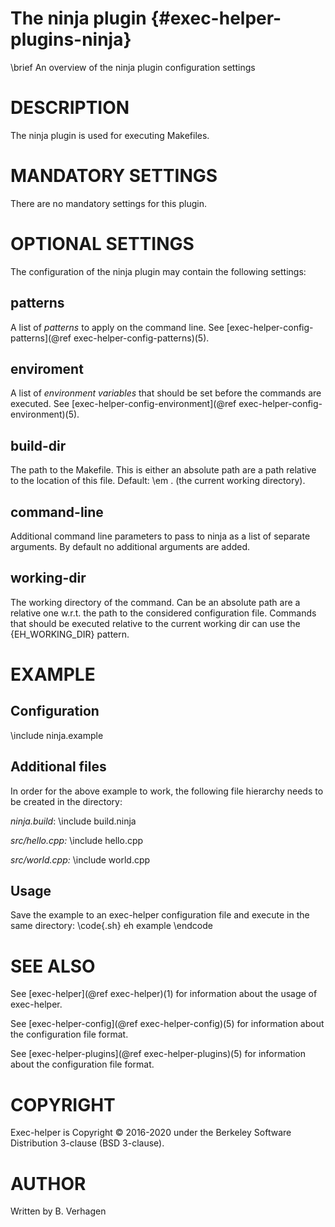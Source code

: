 The ninja plugin  {#exec-helper-plugins-ninja}
===============
\brief An overview of the ninja plugin configuration settings

# DESCRIPTION
The ninja plugin is used for executing Makefiles.

# MANDATORY SETTINGS
There are no mandatory settings for this plugin.

# OPTIONAL SETTINGS
The configuration of the ninja plugin may contain the following settings:
 
## patterns
A list of _patterns_ to apply on the command line. See [exec-helper-config-patterns](@ref exec-helper-config-patterns)(5).
 
## enviroment
A list of _environment variables_ that should be set before the commands are executed. See [exec-helper-config-environment](@ref exec-helper-config-environment)(5).

## build-dir
The path to the Makefile. This is either an absolute path are a path relative to the location of this file. Default: \em . (the current working directory).

## command-line
Additional command line parameters to pass to ninja as a list of separate arguments. By default no additional arguments are added.

## working-dir
The working directory of the command. Can be an absolute path are a relative one w.r.t. the path to the considered configuration file. Commands that should be executed relative to the current working dir can use the {EH\_WORKING\_DIR} pattern.

# EXAMPLE
## Configuration
\include ninja.example

## Additional files
In order for the above example to work, the following file hierarchy needs to be created in the directory:

_ninja.build_:
\include build.ninja

_src/hello.cpp:_
\include hello.cpp

_src/world.cpp:_
\include world.cpp

## Usage
Save the example to an exec-helper configuration file and execute in the same directory:
\code{.sh}
eh example
\endcode

# SEE ALSO
See [exec-helper](@ref exec-helper)(1) for information about the usage of exec-helper.

See [exec-helper-config](@ref exec-helper-config)(5) for information about the configuration file format.

See [exec-helper-plugins](@ref exec-helper-plugins)(5) for information about the configuration file format.

# COPYRIGHT
Exec-helper is Copyright &copy; 2016-2020 under the Berkeley Software Distribution 3-clause (BSD 3-clause).

# AUTHOR
Written by B. Verhagen
